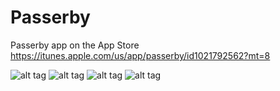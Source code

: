 # Passerby
Passerby app on the App Store https://itunes.apple.com/us/app/passerby/id1021792562?mt=8

![alt tag](http://a1.mzstatic.com/us/r30/Purple69/v4/64/5e/dc/645edc3d-915a-94d4-8786-9639a13e8f8e/screen322x572.jpeg)
![alt tag](http://a1.mzstatic.com/us/r30/Purple69/v4/7a/f2/bd/7af2bd5b-290c-aa1d-f97f-d1e913979db3/screen322x572.jpeg)
![alt tag](http://a5.mzstatic.com/us/r30/Purple3/v4/0e/27/0e/0e270e02-2caf-ad33-d3fe-befb0d2c0b77/screen322x572.jpeg)
![alt tag](http://a3.mzstatic.com/us/r30/Purple3/v4/d7/cd/1b/d7cd1b21-873b-8385-2d92-74112f745d45/screen322x572.jpeg)
